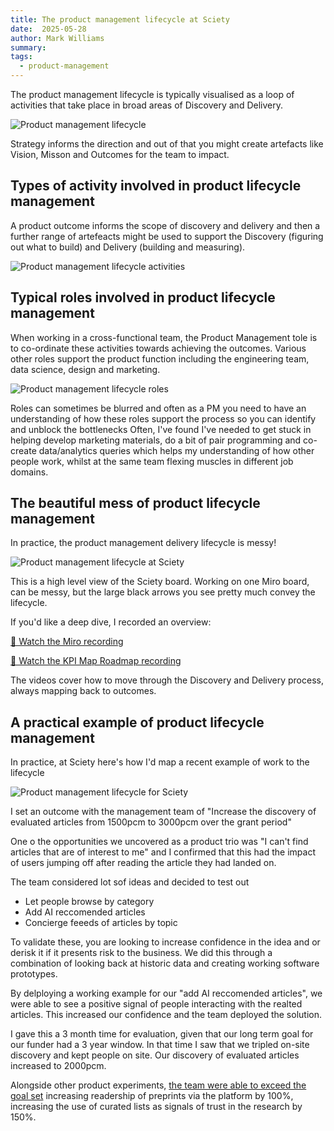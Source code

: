 ```yaml
---
title: The product management lifecycle at Sciety
date:  2025-05-28
author: Mark Williams
summary: 
tags: 
  - product-management
---
```


The product management lifecycle is typically visualised as a loop of activities that take place in broad areas of Discovery and Delivery.

![Product management lifecycle](/static/img/product-management-lifecycle-empty.png)

Strategy informs the direction and out of that you might create artefacts like Vision, Misson and Outcomes for the team to impact.

## Types of activity involved in product lifecycle management

A product outcome informs the scope of discovery and delivery and then a further range of artefeacts might be used to support the Discovery (figuring out what to build) and Delivery (building and measuring).

![Product management lifecycle activities](/static/img/product-management-lifecycle-activities.png)

## Typical roles involved in product lifecycle management

When working in a cross-functional team, the Product Management tole is to co-ordinate these activities towards achieving the outcomes. Various other roles support the product function including the engineering team, data science, design and marketing. 

![Product management lifecycle roles](/static/img/product-management-lifecycle-roles.png)

Roles can sometimes be blurred and often as a PM you need to have an understanding of how these roles support the process so you can identify and unblock the bottlenecks Often, I've found I've needed to get stuck in helping develop marketing materials, do a bit of pair programming and co-create data/analytics queries which helps my understanding of how other people work, whilst at the same team flexing muscles in different job domains.

## The beautiful mess of product lifecycle management

In practice, the product management delivery lifecycle is messy!

![Product management lifecycle at Sciety](/static/img/sciety-overview.png)

This is a high level view of the Sciety board. Working on one Miro board, can be messy, but the large black arrows you see pretty much convey the lifecycle.

If you'd like a deep dive, I recorded an overview:

[🎥 Watch the Miro recording](https://miro.com/app/board/o9J_ksVfD4E=/?playRecording=5b6e88d2-840b-4bd6-918b-6f5437d5344c)

[🎥 Watch the KPI Map Roadmap recording](https://www.loom.com/share/39c362f142ff4ec7a6364a1549364f3b?sid=c35b51e7-a310-4b65-955a-6bdca5e66010)

The videos cover how to move through the Discovery and Delivery process, always mapping back to outcomes.

## A practical example of product lifecycle management

In practice, at Sciety here's how I'd map a recent example of work to the lifecycle

![Product management lifecycle for Sciety](/static/img/product-mangement-lifecycle-sciety.png)

I set an outcome with the management team of "Increase the discovery of evaluated articles from 1500pcm to 3000pcm over the grant period"

One o the opportunities we uncovered as a product trio was "I can't find articles that are of interest to me" and I confirmed that this had the impact of users jumping off after reading the article they had landed on.

The team considered lot sof ideas and decided to test out

- Let people browse by category  
- Add AI reccomended articles  
- Concierge feeeds of articles by topic

To validate these, you are looking to increase confidence in the idea and or derisk it if it presents risk to the business. We did this through a combination of looking back at historic data and creating working software prototypes.

By delploying a working example for our "add AI reccomended articles", we were able to see a positive signal of people interacting with the realted articles. This increased our confidence and the team deployed the solution.

I gave this a 3 month time for evaluation, given that our long term goal for our funder had a 3 year window. In that time I saw that we tripled on-site discovery and kept people on site. Our discovery of evaluated articles increased to 2000pcm.

Alongside other product experiments, [the team were able to exceed the goal set](https://blog.sciety.org/sciety-wrapped-2024/) increasing readership of preprints via the platform by 100%, increasing the use of curated lists as signals of trust in the research by 150%.